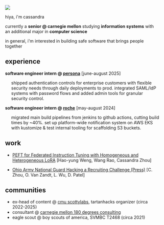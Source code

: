 
<img class="profile-picture" src="https://i.vsco.co/644b502b3721d774a35a7e1c?c=1&d=1&w=300">

hiya, i'm cassandra

currently a __senior @ carnegie mellon__ studying __information systems__ with an additional major in __computer science__

in general, i'm interested in building safe software that brings people together 

## experience

__software engineer intern @ [persona](https://withpersona.com/)__  [june-august 2025]
<div style="margin-left: 20px;">shipped authentication controls for enterprise customers with flexible security needs through daily deployments to prod. integrated SAML/IdP systems with password flows and added admin tools for granular security control.</div>

__software engineer intern @ [roche](https://www.roche.com/)__  [may-august 2024]
<div style="margin-left: 20px;">migrated main build pipelines from jenkins to github actions, cutting build times by ~40%. set up platform-wide notification system on AWS EKS with kustomize & test internal tooling for scaffolding S3 buckets.</div>

## work

* [PEFT for Federated Instruction Tuning with Homogeneous and
Heterogeneous LoRA](https://drive.google.com/file/d/1pNgIsTVH_on767GCtjW9ii6SjqglNtzM/view?usp=sharing) [Hao-yung Weng, Wang Rao, Cassandra Zhou]

* [Ohio Army National Guard Hacking a Recruiting Challenge (Press)](https://www.nationalguard.mil/News/News-Features/Article/4196842/ohio-army-national-guard-hacking-a-recruiting-challenge/) [C. Zhou, O. Van Zandt, L. Wu, D. Patel]

## communities

* ex-head of content @ [cmu scottylabs](https://www.scottylabs.org/), tartanhacks organizer (circa 2022-2025)
* consultant @ [carnegie mellon 180 degrees consulting](https://www.cmu180dc.org/)
* eagle scout @ boy scouts of america, SVMBC T2468 (circa 2021)